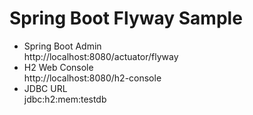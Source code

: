 # Spring Boot Flyway Sample

- Spring Boot Admin  
    http://localhost:8080/actuator/flyway
- H2 Web Console  
    http://localhost:8080/h2-console
- JDBC URL  
    jdbc:h2:mem:testdb
